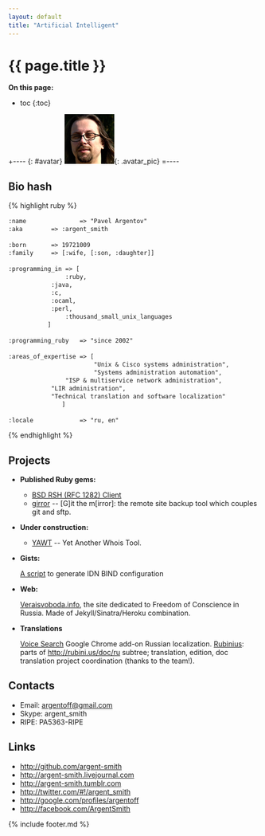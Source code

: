 ```yaml
---
layout: default
title: "Artificial Intelligent"
---
```


{{ page.title }}                        
================
**On this page:**

* toc
{:toc}

+---- {: #avatar}
![argent_smith.face](/pics/1032204.jpg){: .avatar_pic}
=----

Bio hash
---------
{% highlight ruby %}

    :name               => "Pavel Argentov"
    :aka		=> :argent_smith

    :born		=> 19721009
    :family		=> [:wife, [:son, :daughter]]

    :programming_in	=> [
    			    :ruby, 
			    :java, 
			    :c, 
			    :ocaml,
			    :perl,
    			    :thousand_small_unix_languages
			   ]

    :programming_ruby	=> "since 2002"

    :areas_of_expertise	=> [
                            "Unix & Cisco systems administration",
                            "Systems administration automation",
		            "ISP & multiservice network administration",
			    "LIR administration",
			    "Technical translation and software localization"
		           ]

    :locale             => "ru, en"

{% endhighlight %}

Projects
--------

* __Published Ruby gems:__

  - [BSD RSH (RFC 1282) Client](rsh)
  - [girror](http://github.com/argent-smith/girror) -- \[G\]it the m\[irror\]: the remote site backup tool which couples git and sftp.

* __Under construction:__

  - [YAWT](http://github.com/argent-smith/yawt) -- Yet Another Whois Tool.

* __Gists:__

  [A script](https://gist.github.com/675426) to generate IDN BIND configuration

* __Web:__

  [Veraisvoboda.info](http://veraisvoboda.info), the site dedicated to Freedom 
  of Conscience in Russia. Made of Jekyll/Sinatra/Heroku combination.

* __Translations__

  [Voice Search](https://github.com/eligrey/voice-search) Google Chrome
  add-on Russian localization.
  [Rubinius][1]: parts of <http://rubini.us/doc/ru> subtree; translation, edition, doc translation project
  coordination (thanks to the team!).

Contacts
--------

 - Email: <argentoff@gmail.com>
 - Skype: argent_smith
 - RIPE: PA5363-RIPE

Links
-----

 - <http://github.com/argent-smith>
 - <http://argent-smith.livejournal.com>
 - <http://argent-smith.tumblr.com>
 - <http://twitter.com/#!/argent_smith>
 - <http://google.com/profiles/argentoff>
 - <http://facebook.com/ArgentSmith>

 [1]: http://rubini.us "Rubinius project"

{% include footer.md %}
